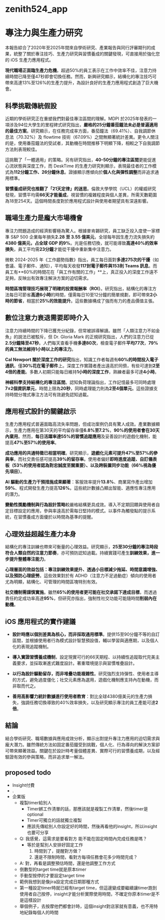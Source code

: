 # zenith524_app

# 專注力與生產力研究

本報告綜合了2020年至2025年間來自學術研究、產業報告與同行評審期刊的成果，統整了關於專注技巧、生產力研究與習慣養成的關鍵發現，可直接用於強化您的 iOS 生產力應用程式。

**現代職場正面臨生產力危機**。超過50%的員工表示在工作中效率不佳，注意力持續時間已降至僅47秒即會切換任務。然而，新興研究顯示，結構化的專注技巧可帶來高達13%至126%的生產力提升，為設計良好的生產力應用程式創造了巨大機會。

## 科學挑戰傳統假設

近期的學術研究正在重塑我們對最佳專注區間的理解。MDPI 於2025年發表的一項涉及94位大學生的里程碑式研究指出，**嚴格的25分鐘番茄鐘法未必是普遍適用的最佳方案**。研究顯示，在任務完成率方面，番茄鐘法（69.41%）、自我調節休息法（70.32%）及 flowtime 技術（67.09%）之間無顯著統計差異。更令人關注的是，使用番茄鐘法的受試者，其動機在時間推移下明顯下降，相較之下自我調節方法則表現較佳。

這挑戰了「一體適用」的策略。另有研究指出，**40-50分鐘的專注區間**更能促進心流狀態與深度工作，而 DeskTime 的生產力研究則顯示，表現最佳者的工作模式為**112分鐘工作、26分鐘休息**。證據顯示應傾向於**個人化與彈性調整**而非追求通用標準。

**習慣養成研究也推翻了「21天定律」的迷思**。倫敦大學學院（UCL）的權威研究發現，習慣平均需**66天才能養成**，視習慣的複雜程度與個人差異，所需天數範圍為18至254天。這個時間長度對於應用程式設計與使用者期望具有深遠影響。

## 職場生產力是龐大市場機會

專注力問題造成的經濟影響極為驚人。根據麥肯錫研究，員工缺乏投入度使一家標準 S\&P 500 企業每年損失**2.28 至 3.55 億美元**，全球每年因生產力流失損失約**4380 億美元，占全球 GDP 的9%**。光是任務切換，就可能導致**高達40%的效率損失**，員工平均需**23分鐘**才能從干擾中重新集中注意力。

微軟 2024-2025 年《工作趨勢指數》指出，員工每日面對**多達275次的干擾**（如會議、電子郵件、通知），平均每天收發**117封電子郵件與153則 Teams 訊息**。而員工有\*\*60%的時間花在「與工作有關的工作」\*\*上，真正投入的深度工作遠不足夠，反映出有效專注解決方案的迫切需求。

**時間區塊管理技巧展現了明確的投資報酬率（ROI）**。研究指出，結構化的專注方法每日可節省**高達6小時**的時間，僅需每日10至12分鐘的簡單規劃，即可帶來**2小時的節省**，相當於**25%的效能提升**。這些數據構成了強而有力的產品價值主張。

## 數位注意力衰退需要即時介入

注意力持續時間的下降已獲充分紀錄，但常被誤導解讀。雖然「人類注意力不如金魚」的說法已被駁斥，但 Dr. Gloria Mark 的正規研究指出，人們的注意力已從**2.5分鐘降至47秒**。人們每天查看手機**多達80次**，檢查電子郵件**平均77次**，**79%的員工無法維持1小時以上的專注力**。

**Cal Newport 關於深度工作的研究**指出，知識工作者每週有**60%的時間投入電子通訊**，僅**30%花在電子郵件**上。深度工作實踐者產出遠高於同儕，有些可達到**2至4倍的產能**。多數人初期只能每日維持**1小時的深度工作**，熟練者最多可達**4小時**。

**神經科學支持結構化的專注區間**。認知負荷理論指出，工作記憶最多可同時處理**7±2個資訊單元**，時間上限為**20秒**，同時處理能力則為**2至4個單元**。這些證據支持時間分塊式專注方法可有效避免認知過載。

## 應用程式設計的關鍵啟示

生產力應用程式普遍面臨高流失率問題，但成功案例仍具有驚人成效。產業數據顯示，生產力應用在第30天的平均留存率僅**6.8%至7.2%**，**90%的使用者會在30天內棄用**。然而，**每日活躍率達55%的習慣追蹤應用**及妥善設計的遊戲化機制，能提高**47%至57%的使用率**。

**成功應用的共通特徵已相當明確**。研究顯示，**遊戲化元素可提升47%至57%的參與率**，而社交責任感可提高**39%的留存率**。使用者偏好**即時進度追蹤、自訂儀表板（53%的使用者認為對忠誠度至關重要）、以及跨裝置同步功能（66%視為優先項目）**。

**AI 驅動的生產力干預措施成果顯著**：客服效率提升**13.8%**、商業寫作產出增加**59%**、程式開發生產力提高**126%**。這些統計數據凸顯出智能、適應性專注應用的潛力。

**變動性獎勵機制與行為設計策略**較嚴格結構更具成效。導入不定期回饋與使用者自定目標設定的應用，參與率遠高於需每日堅持的模式。以事件為觸發點的提示系統，在習慣養成方面優於以時間為基準的提醒。

## 心理效益超越生產力本身

結構化的專注訓練也帶來可衡量的心理效益。研究顯示，**25至30分鐘的專注時段符合人類自然的注意力節奏**，亦可預防認知過載。持續實踐可產生**訓練效果，進一步提升整體專注能力**。

**心理層面的效益包括：專注訓練效果提升、透過小目標減少拖延、時間意識增強、以及預防心理疲勞**。這些效果對於有 ADHD（注意力不足過動症）傾向的使用者尤為明顯，結構化、可管理的時間區塊特別有效。

**社交機制需謹慎實施**。雖然**65%的使用者更可能在社交承諾下達成目標**，而透過責任約定成功率高達**95%**，但研究亦指出，強制性社交功能可能隨時間**削弱內在動機**。

## iOS 應用程式的實作建議

* **設計時應以個別差異為核心，而非採取通用標準**。提供15至90分鐘不等的自訂區間，並根據使用者行為模式設計智慧預設值，輔以學習與適應期，以及個人化的表現追蹤機制。

* **導入實證習慣養成機制**，設定現實可行的66天期程、以持續性追蹤取代完美主義要求，並採取漸進式難度設計。著重環境提示與習慣堆疊設計。

* **以行為設計驅動留存，而非堆疊功能複雜性**。研究強烈支持彈性、使用者主導的方式，避免過度僵化；社交元素應為選用，遊戲化機制應支持內在動機，而非取而代之。

* **善用高影響力統計數據進行使用者教育**：對比全球4380億美元的生產力損失，強調任務切換導致的40%效率損失，以及研究顯示專注的員工產能可達**2倍**。

## 結論

結合學術研究、職場數據與應用成效分析，顯示出對提升專注力應用的迫切需求與龐大潛力。雖然傳統方法如固定番茄鐘受到挑戰，個人化、行為導向的解決方案卻可帶來顯著效益。關鍵在於設計時考量個體差異、實際可行的習慣養成期，以及經驗證有效的參與策略，而非追求單一解法。

## proposed todo

- Insight付費
- .
- 企業版
  - 複製timer給別人
    - Timer綁工作清單的話，那應該就是複製工作清單，然後timer是optional
    - Timer可獨立的話就獨立複製
    - 應該先傳給別人你設定好的時間，然後再看他的insight，所以insight也要可分享
  - Q: 我感覺，這需求是要看對方 能不能在固定時間內完成任務是嗎？
    - 等於是幫別人安排好固定工作
      1. 時間到了，提醒對方做？
      1. 還是不限制時間，看對方每項任務會花多少時間完成？
  - A: 對，再看是調整預估時間，還是他調整工作方式
  - 倒數型的target time就是原本timer
  - 手動型按停的才要設定target time
  - 範例我想到是像jira設定完成日期那種方式
  - 第一種設定timer時就已經有target time，但這邊變成要繼續讓timer跑到使用者自己按停，insight才能分析實際使用時間，不確定你原本timer是不是這樣設計
  - 舉個例子，去按摩他們都會計時，這個insight對店家就有意義，也不用特地紀錄每個人的時間
